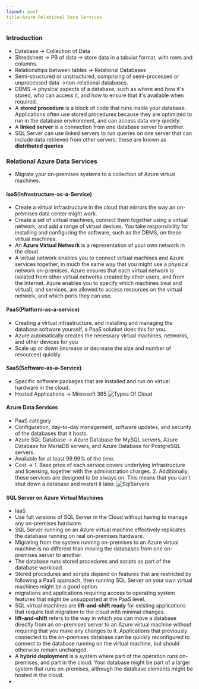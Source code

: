 ```yaml
---
layout: post
title:Azure Relational Data Services
---
```

### Introduction
* Database -> Collection of Data
* Shredsheet -> PB of data -> store data in a tabular format, with rows and columns.
* Relationships between tables -> Relational Databases
* Semi-structured or unstructured, comprising of semi-processed or unprocessed data ->non-relational databases.
* DBMS -> physical aspects of a database, such as where and how it's stored, who can access it, and how to ensure that it's available when required.
* A **stored procedure** is a block of code that runs inside your database. Applications often use stored procedures because they are optimized to run in the database environment, and can access data very quickly. 
* A **linked server** is a connection from one database server to another.
* SQL Server can use linked servers to run queries on one server that can include data retrieved from other servers; these are known as **distributed queries**

### Relational Azure Data Services
* Migrate your on-premises systems to a collection of Azure virtual machines.
#### IaaS(Infrastructure-as-a-Service)
* Create a virtual infrastructure in the cloud that mirrors the way an on-premises data center might work.
* Create a set of virtual machines, connect them together using a virtual network, and add a range of virtual devices. You take responsibility for installing and configuring the software, such as the DBMS, on these virtual machines.
* An **Azure Virtual Network** is a representation of your own network in the cloud.
* A virtual network enables you to connect virtual machines and Azure services together, in much the same way that you might use a physical network on-premises. Azure ensures that each virtual network is isolated from other virtual networks created by other users, and from the Internet. Azure enables you to specify which machines (real and virtual), and services, are allowed to access resources on the virtual network, and which ports they can use.

#### PaaS(Platform-as-a-service)
* Creating a virtual infrastructure, and installing and managing the database software yourself, a PaaS solution does this for you.
* Azure automatically creates the necessary virtual machines, networks, and other devices for you 
* Scale up or down (increase or decrease the size and number of resources) quickly.

#### SaaS(Software-as-a-Service)
* Specific software packages that are installed and run on virtual hardware in the cloud.
* Hosted Applications -> Microsoft 365
![Types Of Cloud](https://raw.githubusercontent.com/TrailBlazed/trailblazed.github.io/gh-pages/assets/TypesOfCloud.JPG)

#### Azure Data Services
* PaaS category
* Configuration, day-to-day management, software updates, and security of the databases that it hosts.
* Azure SQL Database -> Azure Database for MySQL servers, Azure Database for MariaDB servers, and Azure Database for PostgreSQL servers.
* Available for at least 99.99% of the time.
* Cost -> 1. Base price of each service covers underlying infrastructure and licensing, together with the administration charges. 
          2. Additionally, these services are designed to be always on. This means that you can't shut down a database and restart it later.
  ![SqlServers](https://raw.githubusercontent.com/TrailBlazed/trailblazed.github.io/gh-pages/assets/2-choose-platform.png)
 #### SQL Server on Azure Virtual Machines
 * IaaS
 * Use full versions of SQL Server in the Cloud without having to manage any on-premises hardware.
 * SQL Server running on an Azure virtual machine effectively replicates the database running on real on-premises hardware.
 * Migrating from the system running on-premises to an Azure virtual machine is no different than moving the databases from one on-premises server to another.
 * The database runs stored procedures and scripts as part of the database workload. 
 * Stored procedures and scripts depend on features that are restricted by following a PaaS approach, then running SQL Server on your own virtual machines might be a good option. 
 * migrations and applications requiring access to operating system features that might be unsupported at the PaaS level. 
 * SQL virtual machines are **lift-and-shift ready** for existing applications that require fast migration to the cloud with minimal changes.
 * **lift-and-shift** refers to the way in which you can move a database directly from an on-premises server to an Azure virtual machine without requiring that you make any changes to it. Applications that previously connected to the on-premises database can be quickly reconfigured to connect to the database running on the virtual machine, but should otherwise remain unchanged.
 * A **hybrid deployment** is a system where part of the operation runs on-premises, and part in the cloud. Your database might be part of a larger system that runs on-premises, although the database elements might be hosted in the cloud.
 * 
  
